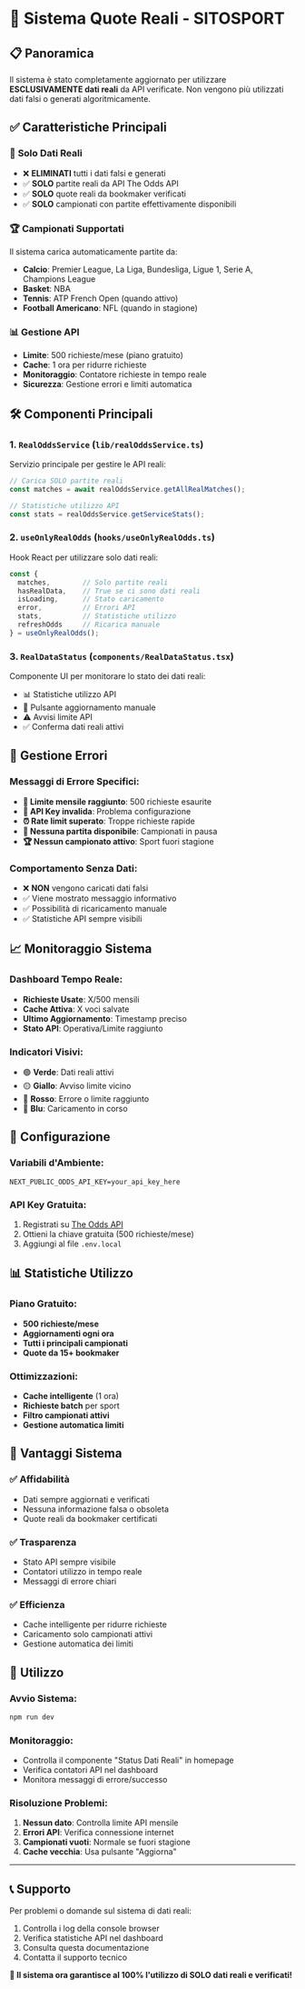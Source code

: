 # 🎯 Sistema Quote Reali - SITOSPORT

## 📋 Panoramica

Il sistema è stato completamente aggiornato per utilizzare **ESCLUSIVAMENTE dati reali** da API verificate. Non vengono più utilizzati dati falsi o generati algoritmicamente.

## ✅ Caratteristiche Principali

### 🔄 **Solo Dati Reali**
- ❌ **ELIMINATI** tutti i dati falsi e generati
- ✅ **SOLO** partite reali da API The Odds API
- ✅ **SOLO** quote reali da bookmaker verificati
- ✅ **SOLO** campionati con partite effettivamente disponibili

### 🏆 **Campionati Supportati**
Il sistema carica automaticamente partite da:
- **Calcio**: Premier League, La Liga, Bundesliga, Ligue 1, Serie A, Champions League
- **Basket**: NBA
- **Tennis**: ATP French Open (quando attivo)
- **Football Americano**: NFL (quando in stagione)

### 📊 **Gestione API**
- **Limite**: 500 richieste/mese (piano gratuito)
- **Cache**: 1 ora per ridurre richieste
- **Monitoraggio**: Contatore richieste in tempo reale
- **Sicurezza**: Gestione errori e limiti automatica

## 🛠️ Componenti Principali

### 1. `RealOddsService` (`lib/realOddsService.ts`)
Servizio principale per gestire le API reali:
```typescript
// Carica SOLO partite reali
const matches = await realOddsService.getAllRealMatches();

// Statistiche utilizzo API
const stats = realOddsService.getServiceStats();
```

### 2. `useOnlyRealOdds` (`hooks/useOnlyRealOdds.ts`)
Hook React per utilizzare solo dati reali:
```typescript
const {
  matches,        // Solo partite reali
  hasRealData,    // True se ci sono dati reali
  isLoading,      // Stato caricamento
  error,          // Errori API
  stats,          // Statistiche utilizzo
  refreshOdds     // Ricarica manuale
} = useOnlyRealOdds();
```

### 3. `RealDataStatus` (`components/RealDataStatus.tsx`)
Componente UI per monitorare lo stato dei dati reali:
- 📊 Statistiche utilizzo API
- 🔄 Pulsante aggiornamento manuale
- ⚠️ Avvisi limite API
- ✅ Conferma dati reali attivi

## 🚨 Gestione Errori

### Messaggi di Errore Specifici:
- **🚫 Limite mensile raggiunto**: 500 richieste esaurite
- **🔑 API Key invalida**: Problema configurazione
- **⏰ Rate limit superato**: Troppe richieste rapide
- **📅 Nessuna partita disponibile**: Campionati in pausa
- **🏆 Nessun campionato attivo**: Sport fuori stagione

### Comportamento Senza Dati:
- ❌ **NON** vengono caricati dati falsi
- ✅ Viene mostrato messaggio informativo
- ✅ Possibilità di ricaricamento manuale
- ✅ Statistiche API sempre visibili

## 📈 Monitoraggio Sistema

### Dashboard Tempo Reale:
- **Richieste Usate**: X/500 mensili
- **Cache Attiva**: X voci salvate
- **Ultimo Aggiornamento**: Timestamp preciso
- **Stato API**: Operativa/Limite raggiunto

### Indicatori Visivi:
- 🟢 **Verde**: Dati reali attivi
- 🟡 **Giallo**: Avviso limite vicino
- 🔴 **Rosso**: Errore o limite raggiunto
- 🔵 **Blu**: Caricamento in corso

## 🔧 Configurazione

### Variabili d'Ambiente:
```env
NEXT_PUBLIC_ODDS_API_KEY=your_api_key_here
```

### API Key Gratuita:
1. Registrati su [The Odds API](https://the-odds-api.com/)
2. Ottieni la chiave gratuita (500 richieste/mese)
3. Aggiungi al file `.env.local`

## 📊 Statistiche Utilizzo

### Piano Gratuito:
- **500 richieste/mese**
- **Aggiornamenti ogni ora**
- **Tutti i principali campionati**
- **Quote da 15+ bookmaker**

### Ottimizzazioni:
- **Cache intelligente** (1 ora)
- **Richieste batch** per sport
- **Filtro campionati attivi**
- **Gestione automatica limiti**

## 🎯 Vantaggi Sistema

### ✅ **Affidabilità**
- Dati sempre aggiornati e verificati
- Nessuna informazione falsa o obsoleta
- Quote reali da bookmaker certificati

### ✅ **Trasparenza**
- Stato API sempre visibile
- Contatori utilizzo in tempo reale
- Messaggi di errore chiari

### ✅ **Efficienza**
- Cache intelligente per ridurre richieste
- Caricamento solo campionati attivi
- Gestione automatica dei limiti

## 🚀 Utilizzo

### Avvio Sistema:
```bash
npm run dev
```

### Monitoraggio:
- Controlla il componente "Status Dati Reali" in homepage
- Verifica contatori API nel dashboard
- Monitora messaggi di errore/successo

### Risoluzione Problemi:
1. **Nessun dato**: Controlla limite API mensile
2. **Errori API**: Verifica connessione internet
3. **Campionati vuoti**: Normale se fuori stagione
4. **Cache vecchia**: Usa pulsante "Aggiorna"

---

## 📞 Supporto

Per problemi o domande sul sistema di dati reali:
1. Controlla i log della console browser
2. Verifica statistiche API nel dashboard
3. Consulta questa documentazione
4. Contatta il supporto tecnico

**🎉 Il sistema ora garantisce al 100% l'utilizzo di SOLO dati reali e verificati!** 